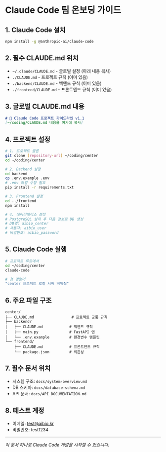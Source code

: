 # Claude Code 팀 온보딩 가이드

## 1. Claude Code 설치
```bash
npm install -g @anthropic-ai/claude-code
```

## 2. 필수 CLAUDE.md 위치
- `~/.claude/CLAUDE.md` - 글로벌 설정 (아래 내용 복사)
- `./CLAUDE.md` - 프로젝트 규칙 (이미 있음)
- `./backend/CLAUDE.md` - 백엔드 규칙 (이미 있음)
- `./frontend/CLAUDE.md` - 프론트엔드 규칙 (이미 있음)

## 3. 글로벌 CLAUDE.md 내용
```markdown
# 🤖 Claude Code 프로젝트 가이드라인 v1.1
[~/coding/CLAUDE.md 내용을 여기에 복사]
```

## 4. 프로젝트 설정
```bash
# 1. 프로젝트 클론
git clone [repository-url] ~/coding/center
cd ~/coding/center

# 2. Backend 설정
cd backend
cp .env.example .env
# .env 파일 수정 필요
pip install -r requirements.txt

# 3. Frontend 설정  
cd ../frontend
npm install

# 4. 데이터베이스 설정
# PostgreSQL 설치 후 다음 정보로 DB 생성
# DB명: aibio_center
# 사용자: aibio_user
# 비밀번호: aibio_password
```

## 5. Claude Code 실행
```bash
# 프로젝트 루트에서
cd ~/coding/center
claude-code

# 첫 명령어
"center 프로젝트 로컬 서버 띄워줘"
```

## 6. 주요 파일 구조
```
center/
├── CLAUDE.md                 # 프로젝트 공통 규칙
├── backend/
│   ├── CLAUDE.md            # 백엔드 규칙
│   ├── main.py              # FastAPI 앱
│   └── .env.example         # 환경변수 템플릿
└── frontend/
    ├── CLAUDE.md            # 프론트엔드 규칙
    └── package.json         # 의존성
```

## 7. 필수 문서 위치
- 시스템 구조: `docs/system-overview.md`
- DB 스키마: `docs/database-schema.md`
- API 문서: `docs/API_DOCUMENTATION.md`

## 8. 테스트 계정
- 이메일: test@aibio.kr
- 비밀번호: test1234

---
*이 문서 하나로 Claude Code 개발을 시작할 수 있습니다.*
